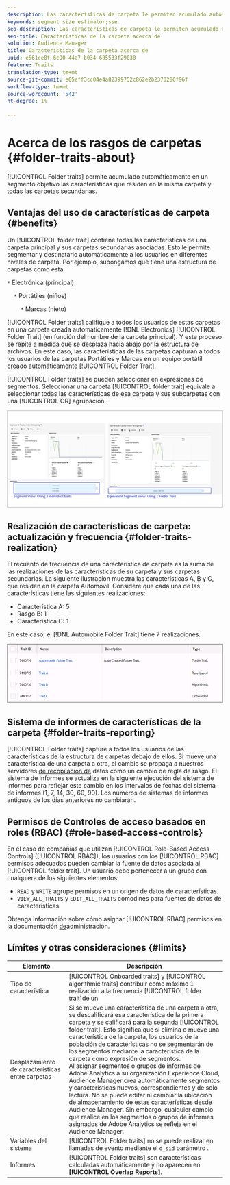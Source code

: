 ```yaml
---
description: Las características de carpeta le permiten acumulado automáticamente en un segmento objetivo las características que residen dentro de la misma carpeta y todas las carpetas secundarias.
keywords: segment size estimator;sse
seo-description: Las características de carpeta le permiten acumulado automáticamente en un segmento objetivo las características que residen dentro de la misma carpeta y todas las carpetas secundarias.
seo-title: Características de la carpeta acerca de
solution: Audience Manager
title: Características de la carpeta acerca de
uuid: e561ce8f-6c90-44a7-b034-685533f29030
feature: Traits
translation-type: tm+mt
source-git-commit: e05eff3cc04e4a82399752c862e2b2370286f96f
workflow-type: tm+mt
source-wordcount: '542'
ht-degree: 1%

---
```



# Acerca de los rasgos de carpetas {#folder-traits-about}

[!UICONTROL Folder traits] permite acumulado automáticamente en un segmento objetivo las características que residen en la misma carpeta y todas las carpetas secundarias.

## Ventajas del uso de características de carpeta {#benefits}

Un [!UICONTROL folder trait] contiene todas las características de una carpeta principal y sus carpetas secundarias asociadas. Esto le permite segmentar y destinatario automáticamente a los usuarios en diferentes niveles de carpeta. Por ejemplo, supongamos que tiene una estructura de carpetas como esta:

`*` Electrónica (principal)

    `*` Portátiles (niños)

        `*` Marcas (nieto)

[!UICONTROL Folder traits] califique a todos los usuarios de estas carpetas en una carpeta creada automáticamente [!DNL Electronics] [!UICONTROL Folder Trait] (en función del nombre de la carpeta principal). Y este proceso se repite a medida que se desplaza hacia abajo por la estructura de archivos. En este caso, las características de las carpetas capturan a todos los usuarios de las carpetas Portátiles y Marcas en un equipo portátil creado automáticamente [!UICONTROL Folder Trait].

[!UICONTROL Folder traits] se pueden seleccionar en expresiones de segmentos. Seleccionar una carpeta [!UICONTROL folder trait] equivale a seleccionar todas las características de esa carpeta y sus subcarpetas con una [!UICONTROL OR] agrupación.

![](assets/folder-traits-compare-border.jpg)

## Realización de características de carpeta: actualización y frecuencia {#folder-traits-realization}

El recuento de frecuencia de una característica de carpeta es la suma de las realizaciones de las características de su carpeta y sus carpetas secundarias. La siguiente ilustración muestra las características A, B y C, que residen en la carpeta Automóvil. Considere que cada una de las características tiene las siguientes realizaciones:

* Característica A: 5
* Rasgo B: 1
* Característica C: 1

En este caso, el [!DNL Automobile Folder Trait] tiene 7 realizaciones.

![](assets/folder_traits_rollup_border.png)

## Sistema de informes de características de la carpeta {#folder-traits-reporting}

[!UICONTROL Folder traits] capture a todos los usuarios de las características de la estructura de carpetas debajo de ellos. Si mueve una característica de una carpeta a otra, el cambio se propaga a nuestros servidores [de recopilación de](../../reference/system-components/components-data-collection.md) datos como un cambio de regla de rasgo. El sistema de informes se actualiza en la siguiente ejecución del sistema de informes para reflejar este cambio en los intervalos de fechas del sistema de informes (1, 7, 14, 30, 60, 90). Los números de sistemas de informes antiguos de los días anteriores no cambiarán.

## Permisos de Controles de acceso basados en roles (RBAC) {#role-based-access-controls}

En el caso de compañías que utilizan [!UICONTROL Role-Based Access Controls] ([!UICONTROL RBAC]), los usuarios con los [!UICONTROL RBAC] permisos adecuados pueden cambiar la fuente de datos asociada al [!UICONTROL folder trait]. Un usuario debe pertenecer a un grupo con cualquiera de los siguientes elementos:

* `READ` y `WRITE` agrupe permisos en un origen de datos de características.
* `VIEW_ALL_TRAITS` y `EDIT_ALL_TRAITS` comodines para fuentes de datos de características.

Obtenga información sobre cómo asignar [!UICONTROL RBAC] permisos en la documentación [de](../../features/administration/administration-overview.md#create-group)administración.

## Límites y otras consideraciones {#limits}

| Elemento | Descripción |
|---|---|
| Tipo de característica | [!UICONTROL Onboarded traits] y [!UICONTROL algorithmic traits] contribuir como máximo 1 realización a la frecuencia [!UICONTROL folder trait]de un |
| Desplazamiento de características entre carpetas | Si se mueve una característica de una carpeta a otra, se descalificará esa característica de la primera carpeta y se calificará para la segunda [!UICONTROL folder trait]. Esto significa que si elimina o mueve una característica de la carpeta, los usuarios de la población de características no se segmentarán de los segmentos mediante la característica de la carpeta como expresión de segmentos. <br> Al asignar segmentos o grupos de informes de Adobe Analytics a su organización Experience Cloud, Audience Manager crea automáticamente segmentos y características nuevos, correspondientes y de solo lectura. No se puede editar ni cambiar la ubicación de almacenamiento de estas características desde Audience Manager. Sin embargo, cualquier cambio que realice en los segmentos o grupos de informes asignados de Adobe Analytics se refleja en el Audience Manager. |
| Variables del sistema | [!UICONTROL Folder traits] no se puede realizar en llamadas de evento mediante el `d_sid` parámetro . |
| Informes | [!UICONTROL Folder traits] son características calculadas automáticamente y no aparecen en **[!UICONTROL Overlap Reports]**. |
